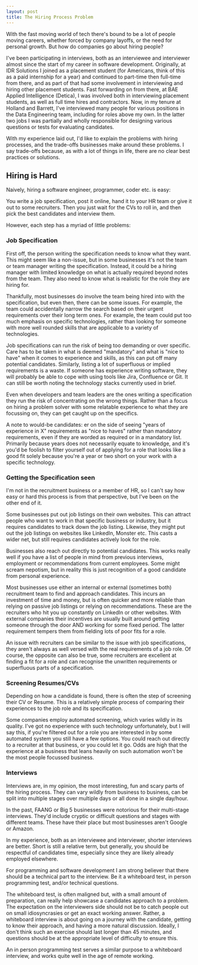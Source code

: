 ```yaml
---
layout: post
title: The Hiring Process Problem
---
```


With the fast moving world of tech there's bound to be a lot of people moving
careers, whether forced by company layoffs, or the need for personal growth.
But how do companies go about hiring people?

I've been participating in interviews, both as an interviewee and interviewer
almost since the start of my career in software development. Originally, at IDR
Solutions I joined as a placement student (for Americans, think of this as a
paid internship for a year) and continued to part-time then full-time from
there, and as part of that had some involvement in interviewing and hiring
other placement students. Fast forwarding on from there, at BAE Applied
Intelligence (Detica), I was involved both in interviewing placement students,
as well as full time hires and contractors. Now, in my tenure at Holland and
Barrett, I've interviewed many people for various positions in the Data
Engineering team, including for roles above my own. In the latter two jobs I
was partially and wholly responsible for designing various questions or tests
for evaluating candidates.

With my experience laid out, I'd like to explain the problems with hiring
processes, and the trade-offs businesses make around these problems. I say
trade-offs because, as with a lot of things in life, there are no clear best
practices or solutions.

## Hiring is Hard 

Naively, hiring a software engineer, programmer, coder etc. is easy:

You write a job specification, post it online, hand it to your HR team or give
it out to some recruiters. Then you just wait for the CVs to roll in, and then
pick the best candidates and interview them.

However, each step has a myriad of little problems:

### Job Specification

First off, the person writing the specification needs to know what they want.
This might seem like a non-issue, but in some businesses it's not the team or
team manager writing the specification. Instead, it could be a hiring manager
with limited knowledge on what is actually required beyond notes from the team.
They also need to know what is realistic for the role they are hiring for.

Thankfully, most businesses do involve the team being hired into with the
specification, but even then, there can be some issues. For example, the team
could accidentally narrow the search based on their urgent requirements over
their long term ones. For example, the team could put too much emphasis on
specific technologies, rather than looking for someone with more well rounded
skills that are applicable to a variety of technologies.

Job specifications can run the risk of being too demanding or over specific.
Care has to be taken in what is deemed "mandatory" and what is "nice to have"
when it comes to experience and skills, as this can put off many potential
candidates. Similarly, listing a lot of superfluous or implied requirements is
a waste. If someone has experience writing software, they will probably be able
to cope with using tools like Jira, Confluence or Git. It can still be worth noting
the technology stacks currently used in brief.

Even when developers and team leaders are the ones writing a specification they
run the risk of concentrating on the wrong things. Rather than a focus on
hiring a problem solver with some relatable experience to what they are
focussing on, they can get caught up on the specifics.

A note to would-be candidates: er on the side of seeing "years of
experience in X" requirements as "nice to haves" rather than mandatory
requirements, even if they are worded as required or in a mandatory list.
Primarily because years does not necessarily equate to knowledge, and it's
you'd be foolish to filter yourself out of applying for a role that looks like
a good fit solely because you're a year or two short on your work with a
specific technology.

### Getting the Specification seen

I'm not in the recruitment business or a member of HR, so I can't say how easy
or hard this process is from that perspective, but I've been on the other end
of it.

Some businesses put out job listings on their own websites. This can attract
people who want to work in that specific business or industry, but it requires
candidates to track down the job listing. Likewise, they might put out the job
listings on websites like LinkedIn, Monster etc. This casts a wider net, but
still requires candidates actively look for the role.

Businesses also reach out directly to potential candidates. This works really
well if you have a list of people in mind from previous interviews,
employment or recommendations from current employees. Some might scream
nepotism, but in reality this is just recognition of a good candidate from
personal experience.

Most businesses use either an internal or external (sometimes both) recruitment
team to find and approach candidates. This incurs an investment of time and
money, but is often quicker and more reliable than relying on passive job
listings or relying on recommendations. These are the recruiters who hit you up
constantly on LinkedIn or other websites. With external companies their
incentives are usually built around getting someone through the door AND
working for some fixed period. The latter requirement tempers them from
fielding lots of poor fits for a role.

An issue with recruiters can be similar to the issue with job specifications,
they aren't always as well versed with the real requirements of a job role. Of
course, the opposite can also be true, some recruiters are excellent at finding
a fit for a role and can recognise the unwritten requirements or superfluous
parts of a specification. 

### Screening Resumes/CVs

Depending on how a candidate is found, there is often the step of screening
their CV or Resume. This is a relatively simple process of comparing their
experiences to the job role and its specification.

Some companies employ automated screening, which varies wildly in its quality.
I've got no experience with such technology unfortunately, but I will say this,
if you're filtered out for a role you are interested in by some automated
system you still have a few options. You could reach out directly to a
recruiter at that business, or you could let it go. Odds are high that the
experience at a business that leans heavily on such automation won't be the
most people focussed business.


### Interviews

Interviews are, in my opinion, the most interesting, fun and scary parts of the
hiring process. They can vary wildly from business to business, can be split
into multiple stages over multiple days or all done in a single day/hour.

In the past, FAANG or Big 5 businesses were notorious for their multi-stage
interviews. They'd include cryptic or difficult questions and stages with
different teams. These have their place but most businesses aren't Google or
Amazon.

In my experience, both as an interviewee and interviewer, shorter interviews
are better. Short is still a relative term, but generally, you should be
respectful of candidates time, especially since they are likely already
employed elsewhere.

For programming and software development I am strong believer that there should
be a technical part to the interview. Be it a whiteboard test, in person
programming test, and/or technical questions.

The whiteboard test, is often maligned but, with a small amount of preparation,
can really help showcase a candidates approach to a problem. The expectation on
the interviewers side should not be to catch people out on small idiosyncrasies
or get an exact working answer. Rather, a whiteboard interview is about going
on a journey with the candidate, getting to know their approach, and having a
more natural discussion. Ideally, I don't think such an exercise should last
longer than 45 minutes, and questions should be at the appropriate level of
difficulty to ensure this.

An in person programming test serves a similar purpose to a whiteboard
interview, and works quite well in the age of remote working.
